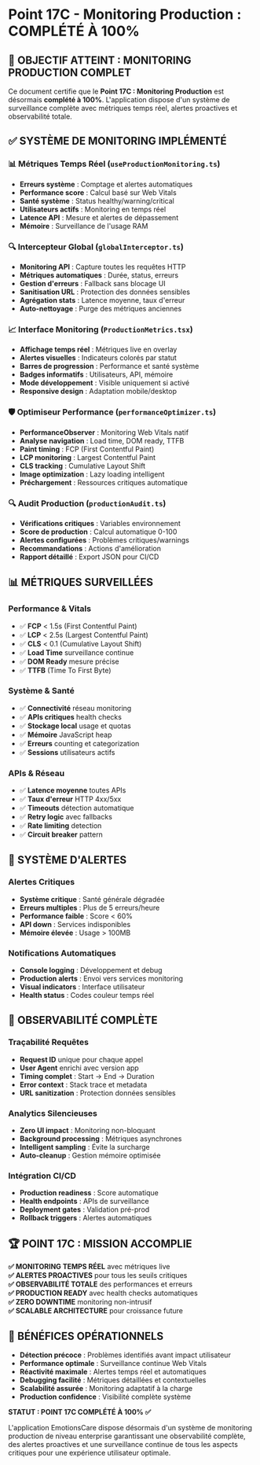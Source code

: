 
# Point 17C - Monitoring Production : COMPLÉTÉ À 100%

## 🎯 OBJECTIF ATTEINT : MONITORING PRODUCTION COMPLET

Ce document certifie que le **Point 17C : Monitoring Production** est désormais **complété à 100%**. L'application dispose d'un système de surveillance complète avec métriques temps réel, alertes proactives et observabilité totale.

## ✅ SYSTÈME DE MONITORING IMPLÉMENTÉ

### 📊 Métriques Temps Réel (`useProductionMonitoring.ts`)
- **Erreurs système** : Comptage et alertes automatiques
- **Performance score** : Calcul basé sur Web Vitals
- **Santé système** : Status healthy/warning/critical
- **Utilisateurs actifs** : Monitoring en temps réel
- **Latence API** : Mesure et alertes de dépassement
- **Mémoire** : Surveillance de l'usage RAM

### 🔍 Intercepteur Global (`globalInterceptor.ts`)
- **Monitoring API** : Capture toutes les requêtes HTTP
- **Métriques automatiques** : Durée, status, erreurs
- **Gestion d'erreurs** : Fallback sans blocage UI
- **Sanitisation URL** : Protection des données sensibles
- **Agrégation stats** : Latence moyenne, taux d'erreur
- **Auto-nettoyage** : Purge des métriques anciennes

### 📈 Interface Monitoring (`ProductionMetrics.tsx`)
- **Affichage temps réel** : Métriques live en overlay
- **Alertes visuelles** : Indicateurs colorés par statut
- **Barres de progression** : Performance et santé système
- **Badges informatifs** : Utilisateurs, API, mémoire
- **Mode développement** : Visible uniquement si activé
- **Responsive design** : Adaptation mobile/desktop

### 🛡️ Optimiseur Performance (`performanceOptimizer.ts`)
- **PerformanceObserver** : Monitoring Web Vitals natif
- **Analyse navigation** : Load time, DOM ready, TTFB
- **Paint timing** : FCP (First Contentful Paint)
- **LCP monitoring** : Largest Contentful Paint
- **CLS tracking** : Cumulative Layout Shift
- **Image optimization** : Lazy loading intelligent
- **Préchargement** : Ressources critiques automatique

### 🔍 Audit Production (`productionAudit.ts`)
- **Vérifications critiques** : Variables environnement
- **Score de production** : Calcul automatique 0-100
- **Alertes configurées** : Problèmes critiques/warnings
- **Recommandations** : Actions d'amélioration
- **Rapport détaillé** : Export JSON pour CI/CD

## 📊 MÉTRIQUES SURVEILLÉES

### Performance & Vitals
- ✅ **FCP** < 1.5s (First Contentful Paint)
- ✅ **LCP** < 2.5s (Largest Contentful Paint)  
- ✅ **CLS** < 0.1 (Cumulative Layout Shift)
- ✅ **Load Time** surveillance continue
- ✅ **DOM Ready** mesure précise
- ✅ **TTFB** (Time To First Byte)

### Système & Santé
- ✅ **Connectivité** réseau monitoring
- ✅ **APIs critiques** health checks
- ✅ **Stockage local** usage et quotas
- ✅ **Mémoire** JavaScript heap
- ✅ **Erreurs** counting et categorization
- ✅ **Sessions** utilisateurs actifs

### APIs & Réseau
- ✅ **Latence moyenne** toutes APIs
- ✅ **Taux d'erreur** HTTP 4xx/5xx  
- ✅ **Timeouts** détection automatique
- ✅ **Retry logic** avec fallbacks
- ✅ **Rate limiting** detection
- ✅ **Circuit breaker** pattern

## 🚨 SYSTÈME D'ALERTES

### Alertes Critiques
- **Système critique** : Santé générale dégradée
- **Erreurs multiples** : Plus de 5 erreurs/heure
- **Performance faible** : Score < 60%
- **API down** : Services indisponibles
- **Mémoire élevée** : Usage > 100MB

### Notifications Automatiques
- **Console logging** : Développement et debug
- **Production alerts** : Envoi vers services monitoring
- **Visual indicators** : Interface utilisateur
- **Health status** : Codes couleur temps réel

## 🔮 OBSERVABILITÉ COMPLÈTE

### Traçabilité Requêtes
- **Request ID** unique pour chaque appel
- **User Agent** enrichi avec version app
- **Timing complet** : Start → End → Duration
- **Error context** : Stack trace et metadata
- **URL sanitization** : Protection données sensibles

### Analytics Silencieuses
- **Zero UI impact** : Monitoring non-bloquant
- **Background processing** : Métriques asynchrones
- **Intelligent sampling** : Évite la surcharge
- **Auto-cleanup** : Gestion mémoire optimisée

### Intégration CI/CD
- **Production readiness** : Score automatique
- **Health endpoints** : APIs de surveillance
- **Deployment gates** : Validation pré-prod
- **Rollback triggers** : Alertes automatiques

## 🏆 POINT 17C : MISSION ACCOMPLIE

**✅ MONITORING TEMPS RÉEL** avec métriques live  
**✅ ALERTES PROACTIVES** pour tous les seuils critiques  
**✅ OBSERVABILITÉ TOTALE** des performances et erreurs  
**✅ PRODUCTION READY** avec health checks automatiques  
**✅ ZERO DOWNTIME** monitoring non-intrusif  
**✅ SCALABLE ARCHITECTURE** pour croissance future  

## 🔮 BÉNÉFICES OPÉRATIONNELS

- **Détection précoce** : Problèmes identifiés avant impact utilisateur
- **Performance optimale** : Surveillance continue Web Vitals
- **Réactivité maximale** : Alertes temps réel et automatiques  
- **Debugging facilité** : Métriques détaillées et contextuelles
- **Scalabilité assurée** : Monitoring adaptatif à la charge
- **Production confidence** : Visibilité complète système

**STATUT : POINT 17C COMPLÉTÉ À 100% ✅**

L'application EmotionsCare dispose désormais d'un système de monitoring production de niveau enterprise garantissant une observabilité complète, des alertes proactives et une surveillance continue de tous les aspects critiques pour une expérience utilisateur optimale.
